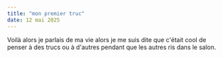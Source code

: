 ```yaml
---
title: "mon premier truc"
date: 12 mai 2025
---
```


Voilà alors je parlais de ma vie alors je me suis dite que c'était cool de penser à des trucs ou à d'autres pendant que les autres ris dans le salon.
